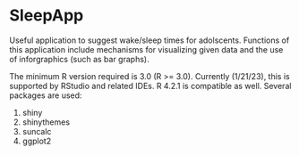 # SleepApp
Useful application to suggest wake/sleep times for adolscents. Functions of this application include mechanisms for visualizing given data and the use of inforgraphics (such as bar graphs). 

The minimum R version required is 3.0 (R >= 3.0). Currently (1/21/23), this is supported by RStudio and related IDEs. R 4.2.1 is compatible as well. Several packages are used:

1. shiny
2. shinythemes
3. suncalc
4. ggplot2

